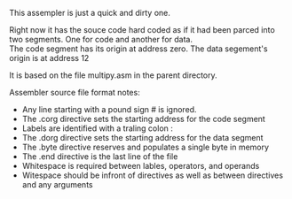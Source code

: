 This assempler is just a quick and dirty one.

Right now it has the souce code hard coded as if it had been parced into two 
segments.  One for code and another for data.  
The code segment has its origin at address zero.
The data segement's origin is at address 12

It is based on the file multipy.asm in the parent directory.

Assembler source file format notes:
* Any line starting with a pound sign # is ignored.
* The .corg directive sets the starting address for the code segment
* Labels are identified with a traling colon :
* The .dorg directive sets the starting address for the data segment
* The .byte directive reserves and populates a single byte in memory
* The .end directive is the last line of the file
* Whitespace is required between lables, operators, and operands
* Witespace should be infront of directives as well as between directives and any arguments

